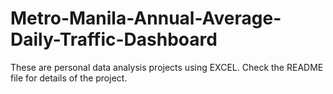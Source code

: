 # Metro-Manila-Annual-Average-Daily-Traffic-Dashboard
These are personal data analysis projects using EXCEL. Check the README file for details of the project.
